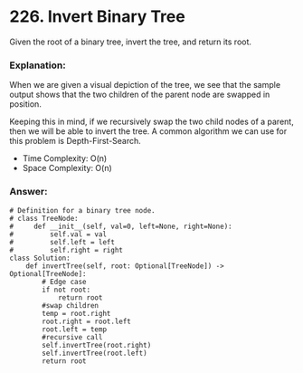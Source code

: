 # 226. Invert Binary Tree
Given the root of a binary tree, invert the tree, and return its root.

### Explanation:
When we are given a visual depiction of the tree, we see that the sample output shows that the two children of the parent node are swapped in position. 

Keeping this in mind, if we recursively swap the two child nodes of a parent, then we will be able to invert the tree. A common algorithm we can use for this problem is Depth-First-Search.

- Time Complexity: O(n)
- Space Complexity: O(n) 
### Answer:

```
# Definition for a binary tree node.
# class TreeNode:
#     def __init__(self, val=0, left=None, right=None):
#         self.val = val
#         self.left = left
#         self.right = right
class Solution:
    def invertTree(self, root: Optional[TreeNode]) -> Optional[TreeNode]:
        # Edge case
        if not root:
            return root
        #swap children
        temp = root.right
        root.right = root.left
        root.left = temp
        #recursive call
        self.invertTree(root.right)
        self.invertTree(root.left)
        return root
```
